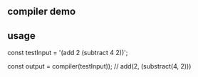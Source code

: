 <!--
 * @Author: ganyutian@bytedance.com
 * @Date: 2022-04-17 16:45:51
 * @LastEditors: ganyutian@bytedance.com
 * @LastEditTime: 2022-04-17 16:48:03
 * @Description: file content
-->
## compiler demo

## usage
const testInput = '(add 2 (subtract 4 2))';

const output = compiler(testInput)); // add(2, (substract(4, 2)))
